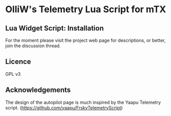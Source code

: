 OlliW's Telemetry Lua Script for mTX
===========

## Lua Widget Script: Installation

For the moment please visit the project web page for descriptions, or better, join the discussion thread.

## Licence

GPL v3

## Acknowledgements

The design of the autopilot page is much inspired by the Yaapu Telemetry script. (https://github.com/yaapu/FrskyTelemetryScript)



